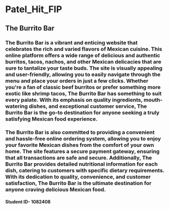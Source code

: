 # Patel_Hit_FIP

## The Burrito Bar
### The Burrito Bar is a vibrant and enticing website that celebrates the rich and varied flavors of Mexican cuisine. This online platform offers a wide range of delicious and authentic burritos, tacos, nachos, and other Mexican delicacies that are sure to tantalize your taste buds. The site is visually appealing and user-friendly, allowing you to easily navigate through the menu and place your orders in just a few clicks. Whether you're a fan of classic beef burritos or prefer something more exotic like shrimp tacos, The Burrito Bar has something to suit every palate. With its emphasis on quality ingredients, mouth-watering dishes, and exceptional customer service, The Burrito Bar is the go-to destination for anyone seeking a truly satisfying Mexican food experience.
### The Burrito Bar is also committed to providing a convenient and hassle-free online ordering system, allowing you to enjoy your favorite Mexican dishes from the comfort of your own home. The site features a secure payment gateway, ensuring that all transactions are safe and secure. Additionally, The Burrito Bar provides detailed nutritional information for each dish, catering to customers with specific dietary requirements. With its dedication to quality, convenience, and customer satisfaction, The Burrito Bar is the ultimate destination for anyone craving delicious Mexican food.
#### Student ID- 1082408
